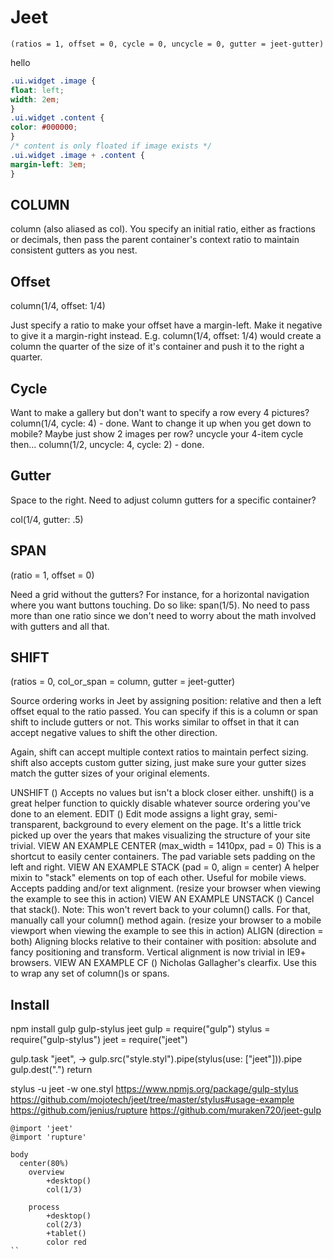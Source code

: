 Jeet
====

```
(ratios = 1, offset = 0, cycle = 0, uncycle = 0, gutter = jeet-gutter)
```
hello
```css
.ui.widget .image {
float: left;
width: 2em;
}
.ui.widget .content {
color: #000000;
}
/* content is only floated if image exists */
.ui.widget .image + .content {
margin-left: 3em;
}
```

COLUMN
------

column (also aliased as col). You specify an initial ratio, either as fractions or decimals, then pass the parent container's context ratio to maintain consistent gutters as you nest.

Offset
------

  column(1/4, offset: 1/4) 

Just specify a ratio to make your offset have a margin-left. Make it negative to give it a margin-right instead. E.g. column(1/4, offset: 1/4) would create a column the quarter of the size of it's container and push it to the right a quarter.

Cycle
-----
Want to make a gallery but don't want to specify a row every 4 pictures? column(1/4, cycle: 4) - done. Want to change it up when you get down to mobile? Maybe just show 2 images per row? uncycle your 4-item cycle then... column(1/2, uncycle: 4, cycle: 2) - done.

Gutter
------
Space to the right. Need to adjust column gutters for a specific container?  

  col(1/4, gutter: .5)

SPAN
----
  (ratio = 1, offset = 0)

Need a grid without the gutters? For instance, for a horizontal navigation where you want buttons touching. Do so like: span(1/5). No need to pass more than one ratio since we don't need to worry about the math involved with gutters and all that.

SHIFT
-----
(ratios = 0, col_or_span = column, gutter = jeet-gutter)

Source ordering works in Jeet by assigning position: relative and then a left offset equal to the ratio passed. You can specify if this is a column or span shift to include gutters or not. This works similar to offset in that it can accept negative values to shift the other direction.

Again, shift can accept multiple context ratios to maintain perfect sizing.
shift also accepts custom gutter sizing, just make sure your gutter sizes match the gutter sizes of your original elements.

UNSHIFT
()
Accepts no values but isn't a block closer either. unshift() is a great helper function to quickly disable whatever source ordering you've done to an element.
EDIT
()
Edit mode assigns a light gray, semi-transparent, background to every element on the page. It's a little trick picked up over the years that makes visualizing the structure of your site trivial.
VIEW AN EXAMPLE
CENTER
(max_width = 1410px, pad = 0)
This is a shortcut to easily center containers. The pad variable sets padding on the left and right.
VIEW AN EXAMPLE
STACK
(pad = 0, align = center)
A helper mixin to "stack" elements on top of each other. Useful for mobile views. Accepts padding and/or text alignment.
(resize your browser when viewing the example to see this in action)
VIEW AN EXAMPLE
UNSTACK
()
Cancel that stack(). Note: This won't revert back to your column() calls. For that, manually call your column() method again.
(resize your browser to a mobile viewport when viewing the example to see this in action)
ALIGN
(direction = both)
Aligning blocks relative to their container with position: absolute and fancy positioning and transform. Vertical alignment is now trivial in IE9+ browsers.
VIEW AN EXAMPLE
CF
()
Nicholas Gallagher's clearfix. Use this to wrap any set of column()s or spans.




Install
-------
npm install gulp gulp-stylus jeet
gulp = require("gulp")
stylus = require("gulp-stylus")
jeet = require("jeet")

gulp.task "jeet", ->
  gulp.src("style.styl").pipe(stylus(use: ["jeet"])).pipe gulp.dest(".")
  return

  

stylus -u jeet -w one.styl
https://www.npmjs.org/package/gulp-stylus
https://github.com/mojotech/jeet/tree/master/stylus#usage-example
https://github.com/jenius/rupture
https://github.com/muraken720/jeet-gulp

```
@import 'jeet'
@import 'rupture'

body
  center(80%)
    overview
        +desktop()
        col(1/3)

    process
        +desktop()
        col(2/3)
        +tablet()
        color red
``